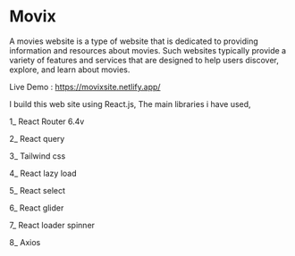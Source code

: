 <h1>Movix</h1>

A movies website is a type of website that is dedicated to providing information and resources about movies. Such websites typically provide a variety of features and services that are designed to help users discover, explore, and learn about movies.

Live Demo : https://movixsite.netlify.app/

I build this web site using React.js, The main libraries i have used,

1_ React Router 6.4v

2_ React query

3_ Tailwind css

4_ React lazy load

5_ React select

6_ React glider

7_ React loader spinner

8_ Axios
